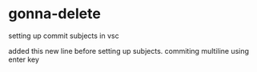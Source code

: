 # gonna-delete
setting up commit subjects in vsc

added this new line before setting up subjects. commiting multiline using enter key